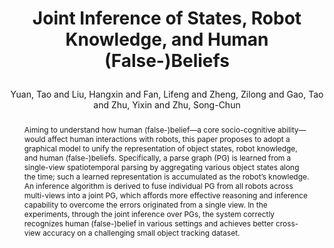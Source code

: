 ---
layout: pub
type: inproceedings
key: icra20_tom
title: >
    Joint Inference of States, Robot Knowledge, and Human (False-)Beliefs
author: Yuan, Tao and Liu, Hangxin and Fan, Lifeng and Zheng, Zilong and Gao, Tao and Zhu, Yixin and Zhu, Song-Chun
pdf: TomICRA20/icra20_tom.pdf
abbr: ICRA'20
img: TomICRA20/tom_icra20.png
booktitle: Proceedings of the IEEE International Conference on Robotics and Automation (ICRA)
year: 2020
abstract: >
    Aiming to understand how human (false-)belief—a core socio-cognitive ability—would affect human interactions with robots, this paper proposes to adopt a graphical model to unify the representation of object states, robot knowledge, and human (false-)beliefs. Specifically, a parse graph (PG) is learned from a single-view spatiotemporal parsing by aggregating various object states along the time; such a learned representation is accumulated as the robot’s knowledge. An inference algorithm is derived to fuse individual PG from all robots across multi-views into a joint PG, which affords more effective reasoning and inference capability to overcome the errors originated from a single view. In the experiments, through the joint inference over PGs, the system correctly recognizes human (false-)belief in various settings and achieves better cross-view accuracy on a challenging small object tracking dataset.
bibtex: >
    @inproceedings{yuan2020joint,
        title={Joint Inference of States, Robot Knowledge, and Human (False-)Beliefs},
        author={Yuan, Tao and Liu, Hangxin and Fan, Lifeng and Zheng, Zilong and Gao, Tao and Zhu, Yixin and Zhu, Song-Chun},
        booktitle={Proceedings of the IEEE International Conference on Robotics and Automation (ICRA)},
        year={2020}
    }
---